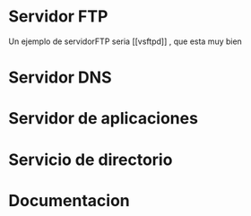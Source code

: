# Servidor FTP
Un ejemplo de servidorFTP seria [[vsftpd]] , que esta muy bien

# Servidor DNS


# Servidor de aplicaciones

# Servicio de directorio



# Documentacion
